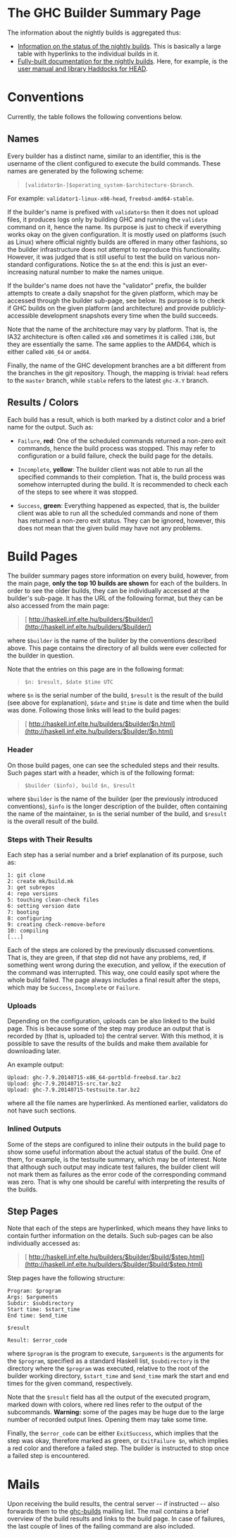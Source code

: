 # The GHC Builder Summary Page


The information about the nightly builds is aggregated thus:

- [ Information on the status of the nightly builds](http://haskell.inf.elte.hu/builders/). This is basically a large table with hyperlinks to the individual builds in it.
- [ Fully-built documentation for the nightly builds](http://haskell.inf.elte.hu/docs/).  Here, for example, is the [ user manual and library Haddocks for HEAD](http://haskell.inf.elte.hu/docs/latest/html/).

# Conventions


Currently, the table follows the following conventions below.

## Names


Every builder has a distinct name, similar to an identifier, this is the username of the client configured to execute the build commands.  These names are generated by the following scheme:

> `[validator$n-]$operating_system-$architecture-$branch`.


For example: `validator1-linux-x86-head`, `freebsd-amd64-stable`.


If the builder's name is prefixed with `validator$n` then it does not upload files, it produces logs only by building GHC and running the `validate` command on it, hence the name.  Its purpose is just to check if everything works okay on the given configuration.  It is mostly used on platforms (such as Linux) where official nightly builds are offered in many other fashions, so the builder infrastructure does not attempt to reproduce this functionality.  However, it was judged that is still useful to test the build on various non-standard configurations.  Notice the `$n` at the end: this is just an ever-increasing natural number to make the names unique.


If the builder's name does not have the "validator" prefix, the builder attempts to create a daily snapshot for the given platform, which may be accessed through the builder sub-page, see below.  Its purpose is to check if GHC builds on the given platform (and architecture) and provide publicly-accessible development snapshots every time when the build succeeds.


Note that the name of the architecture may vary by platform.  That is, the IA32 architecture is often called `x86` and sometimes it is called `i386`, but they are essentially the same.  The same applies to the AMD64, which is either called `x86_64` or `amd64`.


Finally, the name of the GHC development branches are a bit different from the branches in the git repository.  Though, the mapping is trivial: `head` refers to the `master` branch, while `stable` refers to the latest `ghc-X.Y` branch.

## Results / Colors


Each build has a result, which is both marked by a distinct color and a brief name for the output.  Such as:

- `Failure`, **red**: One of the scheduled commands returned a non-zero exit
  commands, hence the build process was stopped.  This may refer to configuration or a
  build failure, check the build page for the details.

- `Incomplete`, **yellow**: The builder client was not able to run all the specified
  commands to their completion.  That is, the build process was somehow interrupted during
  the build.  It is recommended to check each of the steps to see where it was stopped.

- `Success`, **green**: Everything happened as expected, that is, the builder client
  was able to run all the scheduled commands and none of them has returned a non-zero exit
  status.  They can be ignored, however, this does not mean that the given build may have
  not any problems.

# Build Pages


The builder summary pages store information on every build, however, from the main page, **only the top 10 builds are shown** for each of the builders.  In order to see the older builds, they can be individually accessed at the builder's sub-page.  It has the URL of the following format, but they can be also accessed from the main page:

> [ http://haskell.inf.elte.hu/builders/$builder/](http://haskell.inf.elte.hu/builders/$builder/)


where `$builder` is the name of the builder by the conventions described above.  This page contains the directory of all builds were ever collected for the builder in question.


Note that the entries on this page are in the following format:

> `$n: $result, $date $time UTC`


where `$n` is the serial number of the build, `$result` is the result of the build (see above for explanation), `$date` and `$time` is date and time when the build was done.  Following those links will lead to the build pages:

> [ http://haskell.inf.elte.hu/builders/$builder/$n.html](http://haskell.inf.elte.hu/builders/$builder/$n.html)

### Header


On those build pages, one can see the scheduled steps and their results.  Such pages start with a header, which is of the following format:

> `$builder ($info), build $n, $result`


where `$builder` is the name of the builder (per the previously introduced conventions), `$info` is the longer description of the builder, often containing the name of the maintainer, `$n` is the serial number of the build, and `$result` is the overall result of the build.

### Steps with Their Results


Each step has a serial number and a brief explanation of its purpose, such as:

```wiki
1: git clone
2: create mk/build.mk
3: get subrepos
4: repo versions
5: touching clean-check files
6: setting version date
7: booting
8: configuring
9: creating check-remove-before
10: compiling
[...]
```


Each of the steps are colored by the previously discussed conventions.  That is, they are green, if that step did not have any problems, red, if something went wrong during the execution, and yellow, if the execution of the command was interrupted.  This way, one could easily spot where the whole build failed.  The page always includes a final result after the steps, which may be `Success`, `Incomplete` or `Failure`.

### Uploads


Depending on the configuration, uploads can be also linked to the build page.  This is because some of the step may produce an output that is recorded by (that is, uploaded to) the central server.  With this method, it is possible to save the results of the builds and make them available for downloading later.


An example output:

```wiki
Upload: ghc-7.9.20140715-x86_64-portbld-freebsd.tar.bz2
Upload: ghc-7.9.20140715-src.tar.bz2
Upload: ghc-7.9.20140715-testsuite.tar.bz2
```


where all the file names are hyperlinked.  As mentioned earlier, validators do not have such sections.

### Inlined Outputs


Some of the steps are configured to inline their outputs in the build page to show some useful information about the actual status of the build.  One of them, for example, is the testsuite summary, which may be of interest.  Note that although such output may indicate test failures, the builder client will not mark them as failures as the error code of the corresponding command was zero.  That is why one should be careful with interpreting the results of the builds.

## Step Pages


Note that each of the steps are hyperlinked, which means they have links to contain further information on the details.  Such sub-pages can be also individually accessed as:

> [ http://haskell.inf.elte.hu/builders/$builder/$build/$step.html](http://haskell.inf.elte.hu/builders/$builder/$build/$step.html)


Step pages have the following structure:

```wiki
Program: $program
Args: $arguments
Subdir: $subdirectory
Start time: $start_time
End time: $end_time

$result

Result: $error_code
```


where `$program` is the program to execute, `$arguments` is the arguments for the `$program`, specified as a standard Haskell list, `$subdirectory` is the directory where the `$program` was executed, relative to the root of the builder working directory, `$start_time` and `$end_time` mark the start and end times for the given command, respectively.


Note that the `$result` field has all the output of the executed program, marked down with colors, where red lines refer to the output of the subcommands.  **Warning:** some of the pages may be huge due to the large number of recorded output lines.  Opening them may take some time.


Finally, the `$error_code` can be either `ExitSuccess`, which implies that the step was okay, therefore marked as green, or `ExitFailure $n`, which implies a red color and therefore a failed step.  The builder is instructed to stop once a failed step is encountered.

# Mails


Upon receiving the build results, the central server -- if instructed -- also forwards them to the 
[ ghc-builds](http://www.haskell.org/mailman/listinfo/ghc-builds/) mailing list.  The mail contains a brief overview of the build results and links to the build page.  In case of failures, the last couple of lines of the failing command are also included.

